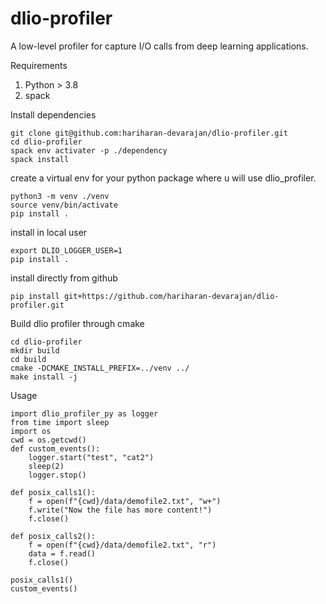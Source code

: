 # dlio-profiler
A low-level profiler for capture I/O calls from deep learning applications.

Requirements
1. Python > 3.8
2. spack

Install dependencies
```
git clone git@github.com:hariharan-devarajan/dlio-profiler.git
cd dlio-profiler
spack env activater -p ./dependency
spack install
```

create a virtual env for your python package where u will use dlio_profiler.
```
python3 -m venv ./venv
source venv/bin/activate
pip install .
```
install in local user
```
export DLIO_LOGGER_USER=1
pip install .
```
install directly from github
```
pip install git+https://github.com/hariharan-devarajan/dlio-profiler.git
```
Build dlio profiler through cmake
```
cd dlio-profiler
mkdir build
cd build
cmake -DCMAKE_INSTALL_PREFIX=../venv ../
make install -j
```

Usage
```
import dlio_profiler_py as logger
from time import sleep
import os
cwd = os.getcwd()
def custom_events():
    logger.start("test", "cat2")
    sleep(2)
    logger.stop()

def posix_calls1():
    f = open(f"{cwd}/data/demofile2.txt", "w+")
    f.write("Now the file has more content!")
    f.close()

def posix_calls2():
    f = open(f"{cwd}/data/demofile2.txt", "r")
    data = f.read()
    f.close()

posix_calls1()
custom_events()
```
